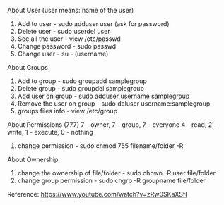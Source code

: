 About User (user means: name of the user)
1. Add to user - sudo adduser user (ask for password)
2. Delete user - sudo userdel user
3. See all the user - view /etc/passwd
4. Change password - sudo passwd
5. Change user - su - (username)

About Groups
1. Add to group - sudo groupadd samplegroup
2. Delete group - sudo groupdel samplegroup
3. Add user on group - sudo adduser username samplegroup
4. Remove the user on group - sudo deluser username:samplegroup
5. groups files info - view /etc/group

About Permissions (777)
7 - owner, 7 - group, 7 - everyone
4 - read, 2 - write, 1 - execute, 0 - nothing

1. change permission - sudo chmod 755 filename/folder -R

About Ownership
1. change the ownership of file/folder - sudo chown -R user file/folder
2. change group permission - sudo chgrp -R groupname file/folder

Reference:
https://www.youtube.com/watch?v=zRw0SKaXSfI
